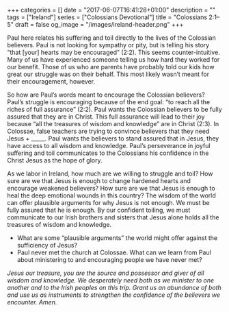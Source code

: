 +++
categories = []
date = "2017-06-07T16:41:28+01:00"
description = ""
tags = ["Ireland"]
series = ["Colossians Devotional"]
title = "Colossians 2:1–5"
draft = false
og_image = "/images/ireland-header.png"
+++

Paul here relates his suffering and toil directly to the lives of the Colossian believers. Paul is not looking for sympathy or pity, but is telling his story “that [your] hearts may be encouraged” (2:2). This seems counter-intuitive. Many of us have experienced someone telling us how hard they worked for our benefit. Those of us who are parents have probably told our kids how great our struggle was on their behalf. This most likely wasn’t meant for their encouragement, however.

So how are Paul’s words meant to encourage the Colossian believers? Paul’s struggle is encouraging because of the end goal: “to reach all the riches of full assurance” (2:2). Paul wants the Colossian believers to be fully assured that they are in Christ. This full assurance will lead to their joy because “all the treasures of wisdom and knowledge” are in Christ (2:3). In Colossae, false teachers are trying to convince believers that they need Jesus + _____. Paul wants the believers to stand assured that in Jesus, they have access to all wisdom and knowledge. Paul’s perseverance in joyful suffering and toil communicates to the Colossians his confidence in the Christ Jesus as the hope of glory.

As we labor in Ireland, how much are we willing to struggle and toil? How sure are we that Jesus is enough to change hardened hearts and encourage weakened believers? How sure are we that Jesus is enough to heal the deep emotional wounds in this country? The wisdom of the world can offer plausible arguments for why Jesus is not enough. We must be fully assured that he is enough. By our confident toiling, we must communicate to our Irish brothers and sisters that Jesus alone holds all the treasures of wisdom and knowledge.

*	What are some “plausible arguments” the world might offer against the sufficiency of Jesus?
*	Paul never met the church at Colossae. What can we learn from Paul about ministering to and encouraging people we have never met?

_Jesus our treasure, you are the source and possessor and giver of all wisdom and knowledge. We desperately need both as we minister to one another and to the Irish peoples on this trip. Grant us an abundance of both and use us as instruments to strengthen the confidence of the believers we encounter. Amen._
